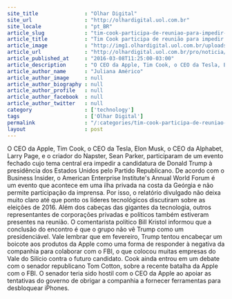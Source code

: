 ```yaml
---
site_title               : "Olhar Digital"
site_url                 : "http://olhardigital.uol.com.br"
site_locale              : "pt_BR"
article_slug             : "tim-cook-participa-de-reuniao-para-impedir-candidatura-de-donald-trump"
article_title            : "Tim Cook participa de reunião para impedir candidatura de Donald Trump"
article_image            : "http://img1.olhardigital.uol.com.br/uploads/acervo_imagens/2016/02/20160216170424_660_420.jpg"
article_url              : "http://olhardigital.uol.com.br/pro/noticia/tim-cook/55886"
article_published_at     : "2016-03-08T11:25:00-03:00"
article_description      : "O CEO da Apple, Tim Cook, o CEO da Tesla, Elon Musk, o CEO da Alphabet, Larry Page, e o criador do Napster, Sean Parker, participaram de um evento fechado cujo tema central era impedir a candidatura de Donald Trump à presidência dos Estados Unidos pelo Partido Republicano. De acordo com o Business Insider, o American Enterprise Institute's Annual World Forum é um evento que acontece em uma ilha privada na costa da Geórgia e não permite participação da imprensa. Por isso, o relatório divulgado não deixa muito claro até que ponto os líderes tecnológicos discutiram sobre as eleições de 2016. Além dos cabeças das gigantes da tecnologia, outros representantes de corporações privadas e políticos também estiveram presentes na reunião. O comentarista político Bill Kristol informou que a conclusão do encontro é que o grupo não vê Trump como um presidenciável. Vale lembrar que em fevereiro, Trump tentou encabeçar um boicote aos produtos da Apple como uma forma de responder à negativa da companhia para colaborar com o FBI, o que colocou muitas empresas do Vale do Silício contra o futuro candidato. Cook ainda entrou em um debate com o senador republicano Tom Cotton, sobre a recente batalha da Apple com o FBI. O senador teria sido hostil com o CEO da Apple ao apoiar as tentativas do governo de obrigar a companhia a fornecer ferramentas para desbloquear iPhones."
article_author_name      : "Juliana Américo"
article_author_image     : null
article_author_biography : null
article_author_profile   : null
article_author_facebook  : null
article_author_twitter   : null
category                 : ['technology']
tags                     : ['Olhar Digital']
permalink                : "/:categories/tim-cook-participa-de-reuniao-para-impedir-candidatura-de-donald-trump/"
layout                   : post
---
```


O CEO da Apple, Tim Cook, o CEO da Tesla, Elon Musk, o CEO da Alphabet, Larry Page, e o criador do Napster, Sean Parker, participaram de um evento fechado cujo tema central era impedir a candidatura de Donald Trump à presidência dos Estados Unidos pelo Partido Republicano. De acordo com o Business Insider, o American Enterprise Institute's Annual World Forum é um evento que acontece em uma ilha privada na costa da Geórgia e não permite participação da imprensa. Por isso, o relatório divulgado não deixa muito claro até que ponto os líderes tecnológicos discutiram sobre as eleições de 2016. Além dos cabeças das gigantes da tecnologia, outros representantes de corporações privadas e políticos também estiveram presentes na reunião. O comentarista político Bill Kristol informou que a conclusão do encontro é que o grupo não vê Trump como um presidenciável. Vale lembrar que em fevereiro, Trump tentou encabeçar um boicote aos produtos da Apple como uma forma de responder à negativa da companhia para colaborar com o FBI, o que colocou muitas empresas do Vale do Silício contra o futuro candidato. Cook ainda entrou em um debate com o senador republicano Tom Cotton, sobre a recente batalha da Apple com o FBI. O senador teria sido hostil com o CEO da Apple ao apoiar as tentativas do governo de obrigar a companhia a fornecer ferramentas para desbloquear iPhones.
